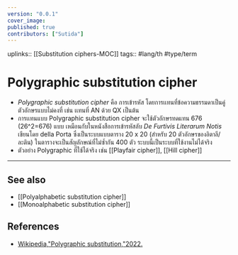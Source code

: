 ```yaml
---
version: "0.0.1"
cover_image:
published: true
contributors: ["Sutida"]
---
```

uplinks:: [[Substitution ciphers-MOC]]
tags:: #lang/th #type/term 

# Polygraphic substitution cipher
- *Polygraphic substitution cipher* คือ การเข้ารหัส โดยการเเทนที่ข้อความธรรมดาเป็นคู่ตัวอักษรแบบไม่คงที่ เช่น เเทนที่ AN ด้วย QX เป็นต้น 
- การเเทนแบบ Polygraphic substitution cipher จะใช้ตัวอักษรทดแทน 676 (26^2=676) แบบ เหมือนกับในหนังสือการเข้ารหัสลับ _De Furtivis Literarum Notis_ เขียนโดย della Porta ซึ่งเป็นระบบแบบตาราง 20 x 20 (สำหรับ 20 ตัวอักษรของอิตาลี/ละติน) ในตารางจะเป็นสัญลักษณ์ที่ไม่ซ้ำกัน 400 ตัว ระบบนี้เป็นระบบที่ใช้งานไม่ได้จริง
- ตัวอย่าง Polygraphic ที่ใช้ได้จริง  เช่น [[Playfair cipher]], [[Hill cipher]]
---
## See also
- [[Polyalphabetic substitution cipher]]
- [[Monoalphabetic substitution cipher]]
## References
- [Wikipedia,"Polygraphic substitution,"2022.](https://en.wikipedia.org/wiki/Polygraphic_substitution)
